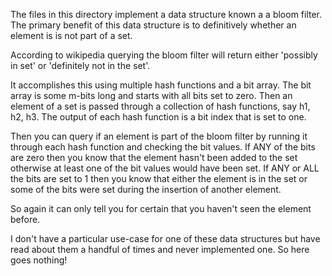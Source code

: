 The files in this directory implement a data structure known a a bloom filter.
The primary benefit of this data structure is to definitively whether an element is is not part of a set.

According to wikipedia querying the bloom filter will return either 'possibly in set' or
'definitely not in the set'.

It accomplishes this using multiple hash functions and a bit array. The bit array is some m-bits long
and starts with all bits set to zero. Then an element of a set is passed through a collection of hash functions,
say h1, h2, h3. The output of each hash function is a bit index that is set to one.

Then you can query if an element is part of the bloom filter by running it through each hash function and
checking the bit values. If ANY of the bits are zero then you know that the element hasn't been added to the set
otherwise at least one of the bit values would have been set. If ANY or ALL the bits are set to 1 then you know
that either the element is in the set or some of the bits were set during the insertion of another element.

So again it can only tell you for certain that you haven't seen the element before.

I don't have a particular use-case for one of these data structures but have read about them a handful of times
and never implemented one. So here goes nothing!
